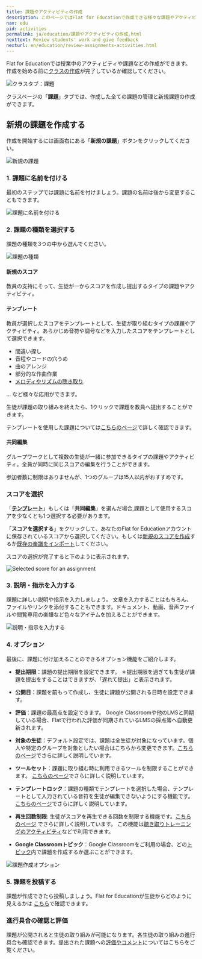 ```yaml
---
title: 課題やアクティビティの作成
description: このページではFlat for Educationで作成できる様々な課題やアクティビティについて紹介します。
nav: edu
pid: activities
permalink: ja/education/課題やアクティビティの作成.html
nexttext: Review students' work and give feedback
nexturl: en/education/review-assignments-activities.html
---
```


Flat for Educationでは授業中のアクティビティや課題などの作成ができます。作成を始める前に[クラスの作成](/help/ja/education/クラスの作成.html)が完了しているか確認してください。

![クラスタブ：課題](/help/assets/img/edu-ja/class-tab-assignments.png)

クラスページの「**課題**」タブでは、作成した全ての課題の管理と新規課題の作成ができます。
<br>


## 新規の課題を作成する

作成を開始するには画面右にある「**新規の課題**」ボタンをクリックしてください。 

![新規の課題](/help/assets/img/edu-ja/class-new-assignment-btn.png)
<br>


### 1. 課題に名前を付ける

最初のステップでは課題に名前を付けましょう。課題の名前は後から変更することもできます。

![課題に名前を付ける](/help/assets/img/edu-ja/class-new-assignment-name.png)
<br>


### 2. 課題の種類を選択する

課題の種類を3つの中から選んでください。

![課題の種類](/help/assets/img/edu-ja/class-new-assignment-pick-type.png)
<br>


#### 新規のスコア

教員の支持にそって、生徒が一からスコアを作成し提出するタイプの課題やアクティビティ。
<br>

#### テンプレート

教員が選択したスコアをテンプレートとして、生徒が取り組むタイプの課題やアクティビティ。あらかじめ音符や調号などを入力したスコアをテンプレートとして選択できます。

* 間違い探し
* 音程やコードの穴うめ
* 曲のアレンジ
* 部分的な作曲作業
* [メロディやリズムの聴き取り](/help/en/education/dictation.html)

 ... など様々な応用ができます。

生徒が課題の取り組みを終えたら、1クリックで課題を教員へ提出することができます。

テンプレートを使用した課題については[こちらのページ](/help/en/education/templates.html)で詳しく確認できます。
<br>


#### 共同編集

グループワークとして複数の生徒が一緒に参加できるタイプの課題やアクティビティ。全員が同時に同じスコアの編集を行うことができます。

参加者数に制限はありませんが、1つのグループは15人以内がおすすめです。
<br>


### スコアを選択

「**[テンプレート](/help/en/education/templates.html)**」もしくは「**共同編集**」を選んだ場合,課題として使用するスコアを少なくとも1つ選択する必要があります。

「**スコアを選択する**」をクリックして、あなたのFlat for Educationアカウントに保存されているスコアから選択してください。もしくは[新規のスコアを作成](/help/ja/music-notation-software/スコアの作成.html)するか[既存の楽譜をインポート](/help/en/music-notation-software/import.html)してください。

スコアの選択が完了すると下のように表示されます。

![Selected score for an assignment](/help/assets/img/edu-ja/class-new-assignment-picked-score.png)
<br>


### 3. 説明・指示を入力する

課題に詳しい説明や指示を入力しましょう。
文章を入力することはもちろん、ファイルやリンクを添付することもできます。ドキュメント、動画、音声ファイルや閲覧専用の楽譜など色々なアイテムを加えることができます。

![説明・指示を入力する](/help/assets/img/edu-ja/class-new-assignment-instructions.png)
<br>


### 4. オプション

最後に、課題に付け加えることのできるオプション機能をご紹介します。

* **提出期限**：課題の提出期限を設定できます。
 ＊提出期限を過ぎても生徒が課題を提出をすることはできますが、「遅れて提出」と表示されます。

* **公開日**：課題を前もって作成し、生徒に課題が公開される日時を設定できます。

* **評価**：課題の最高点を設定できます。
Google Classroomや他のLMSと同期している場合、Flatで行われた評価が同期されているLMSの採点簿へ自動更新されます。 

* **対象の生徒**：デフォルト設定では、課題は全生徒が対象になっています。個人や特定のグループを対象としたい場合はこちらから変更できます。[こちらのページ](/help/en/education/assign-individual-students.html)でさらに詳しく説明しています。

* **ツールセット**：課題に取り組む時に利用できるツールを制限することができます。 [こちらのページ](/help/en/education/toolset.html)でさらに詳しく説明しています。

* **テンプレートロック**：課題の種類でテンプレートを選択した場合、テンプレートとして入力されている音符を生徒が編集できないようにする機能です。[こちらのページ](/help/en/education/templates.html#locking-template)でさらに詳しく説明しています。

* **再生回数制限**: 生徒がスコアを再生できる回数を制限する機能です。[こちらのページ](/help/en/education/dictation.html#3-create-the-assignment) でさらに詳しく説明しています。
この機能は[聴き取りトレーニングのアクティビティ](/help/en/education/dictation.html)などで利用できます。

* **Google Classroomトピック**：Google Classroomをご利用の場合、どの[トピック](https://support.google.com/edu/classroom/answer/9093681)内で課題を作成するか選ぶことができます。

![課題作成オプション](/help/assets/img/edu-ja/class-new-assignment-extras.png)
<br>


### 5. 課題を投稿する

課題が作成できたら投稿しましょう。Flat for Educationが生徒からどのように見えるかは [こちら](/help/en/education/student-view.html)で確認できます。
<br>


### 進行具合の確認と評価

課題が公開されると生徒の取り組みが可能になります。各生徒の取り組みの進行具合も確認できます。提出された課題への[評価やコメント](/help/en/education/review-assignments-activities.html)についてはこちらをご覧ください。

